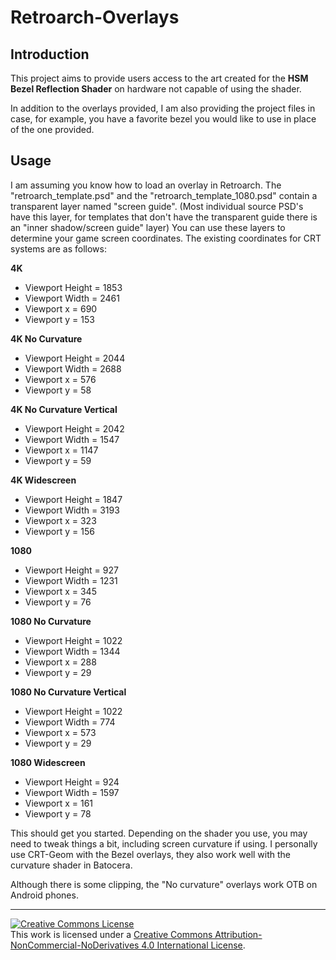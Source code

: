 # Retroarch-Overlays

## Introduction
This project aims to provide users access to the art created for the **HSM Bezel Reflection Shader** on hardware not capable of using the shader.

In addition to the overlays provided, I am also providing the project files in case, for example, you have a favorite bezel you would like to use in place of the one provided.

## Usage

I am assuming you know how to load an overlay in Retroarch. The "retroarch_template.psd" and the "retroarch_template_1080.psd" contain a transparent layer named "screen guide". (Most individual source PSD's have this layer, for templates that don't have the transparent guide there is an "inner shadow/screen guide" layer) You can use these layers to determine your game screen coordinates. The existing coordinates for CRT systems are as follows:

**4K**
* Viewport Height = 1853
* Viewport Width = 2461
* Viewport x = 690
* Viewport y = 153

**4K No Curvature**
* Viewport Height = 2044
* Viewport Width = 2688
* Viewport x = 576
* Viewport y = 58
 
**4K No Curvature Vertical**
* Viewport Height = 2042
* Viewport Width = 1547
* Viewport x = 1147
* Viewport y = 59

**4K Widescreen**
* Viewport Height = 1847
* Viewport Width = 3193
* Viewport x = 323
* Viewport y = 156

**1080**
* Viewport Height = 927
* Viewport Width = 1231
* Viewport x = 345
* Viewport y = 76

**1080 No Curvature**
* Viewport Height = 1022
* Viewport Width = 1344
* Viewport x = 288
* Viewport y = 29

**1080 No Curvature Vertical**
* Viewport Height = 1022
* Viewport Width = 774
* Viewport x = 573
* Viewport y = 29

**1080 Widescreen**
* Viewport Height = 924
* Viewport Width = 1597
* Viewport x = 161
* Viewport y = 78

This should get you started. Depending on the shader you use, you may need to tweak things a bit, including screen curvature if using. I personally use CRT-Geom with the Bezel overlays, they also work well with the curvature shader in Batocera.

Although there is some clipping, the "No curvature" overlays work OTB on Android phones.
___

<a rel="license" href="http://creativecommons.org/licenses/by-nc-nd/4.0/"><img alt="Creative Commons License" style="border-width:0" src="https://i.creativecommons.org/l/by-nc-nd/4.0/80x15.png" /></a><br />This work is licensed under a <a rel="license" href="http://creativecommons.org/licenses/by-nc-nd/4.0/">Creative Commons Attribution-NonCommercial-NoDerivatives 4.0 International License</a>.
